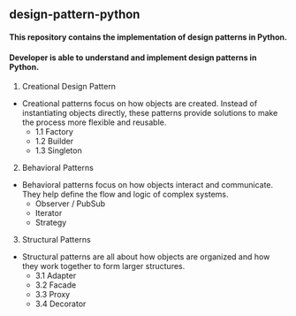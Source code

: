 ## design-pattern-python

#### This repository contains the implementation of design patterns in Python.
#### Developer is able to understand and implement design patterns in Python.

1. Creational Design Pattern
- Creational patterns focus on how objects are created. Instead of instantiating objects directly, these patterns provide solutions to make the process more flexible and reusable.
  - 1.1 Factory
  - 1.2 Builder
  - 1.3 Singleton
2. Behavioral Patterns 
- Behavioral patterns focus on how objects interact and communicate. They help define the flow and logic of complex systems.
  - Observer / PubSub
  - Iterator
  - Strategy
3. Structural Patterns
- Structural patterns are all about how objects are organized and how they work together to form larger structures.
  - 3.1 Adapter
  - 3.2 Facade
  - 3.3 Proxy
  - 3.4 Decorator